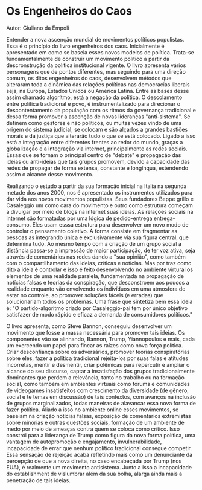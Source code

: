 # Os Engenheiros do Caos
Autor: Giuliano da Empoli

Entender a nova ascenção mundial de movimentos políticos populistas. Essa é o princípio do livro engenheiros dos caos. Inicialmente é apresentado em como se baseia esses novos modelos de política. Trata-se fundamentalmente de construir um movimento político a partir da descronstrução da política institucional vigente. O livro apresenta vários personagens que de pontos diferentes, mas seguindo para uma direção comum, os ditos engenheiros do caos, desenvolvem métodos que alteraram toda a dinâmica das relações políticas nas democracias liberais seja, na Europa, Estados Unidos ou América Latina. 
Entre as bases desse assim chamado algorítmo, está a negação da política. O descolamento entre política tradicional e povo, é instrumentalizado para direcionar o descontentamento da população com os ritmos da governança tradicional e dessa forma promover a ascenção de novas lideranças "anti-sistema". Se definem como gestores e não políticos, ou muitas vezes vindo de uma origem do sistema judicial, se colocam e são alçados a grandes bastiões morais e da justiça que alterarão tudo o que se está colocado. Ligado a isso está a integração entre diferentes frentes ao redor do mundo, graças a globalização e a integração via internet, principalmente as redes sociais. Essas que se tornam o principal centro de "debate" e propagação das ideias ou anti-ideias que tais grupos promovem, devido a capacidade das redes de propagar de forma extensa, constante e longínqua, estendendo assim o alcance desse movimento.

Realizando o estudo a partir da sua formação inicial na Italia na segunda metade dos anos 2000, nos é apresentado os instrumentos utilizados para dar vida aos novos movimentos populistas. Seus fundadores Beppe grillo e Casaleggio um como cara do movimento e outro como estrutura começam a divulgar por meio de blogs na internet suas ideias. As relações sociais na internet são formatadas por uma lógica de pedido-entrega entrega-consumo. Eles usam esssa estrutura para desenvolver um novo modo de controlar o pensamento coletivo. A forma consiste em fragmentar as pessoas as integrando única e exclusivamente via sua figura central, que determina tudo. Ao mesmo tempo com a criação de um grupo social a distância passa-se a impressão de maior participação, de ter voz ativa, seja através de comentários nas redes dando a "sua opinião", como também com o compartilhamento das ideias, críticas e notícias. Mas por traz como dito a ideia é controlar e isso é feito desenvolvendo no ambiente virtural os elementos de uma realidade paralela, fundamentada na propagação de notícias falsas e teorias da conspiração, que desconstroem aos poucos a realidade enquanto vão envolvendo os indivíduos em uma atmosfera de estar no controle, ao promover soluções fáceis (e erradas) que solucionariam todos os problemas. Uma frase que sintetiza bem essa ideia é: "O partido-algoritmo criado por Casaleggio-pai tem por único objetivo satisfazer de modo rápido e eficaz a demanda de consumidores políticos."

O livro apresenta, como Steve Bannon, conseguiu desenvolver um movimento que fosse a massa necessária para promover tais ideias. Os componentes vão se alinhando, Bannon, Trump, Yiannopoulos e mais, cada um exercendo um papel para fincar as raízes como nova força política. Criar desconfiança sobre os adversários, promover teorias conspiratórias sobre eles, fazer a política tradicional rejeita-los por suas falas e atitudes incorretas, mentir e desmentir, criar polêmicas para repercutir e ampliar o alcance do seu discurso, captar a insatisfação dos grupos tradicionalmente dominantes que perdem a relevância, tanto no trabalho ou na formação social, como também em ambientes virtuais como fórums e comunidades de videogames insatisfeitos com crescimento da diversidade (de gênero, social e te temas em discussão) de tais contextos, com avanços na inclusão de grupos marginalizados, todas maneiras de alavancar essa nova forma de fazer política. Aliado a isso no ambiente online esses movimentos, se baseiam na criação notícias falsas, exposição de comentários extremistas sobre minorias e outras questões sociais, formação de um ambiente de medo por meio de ameaças contra quem se coloca como crítico. Isso constrói para a liderança de Trump como figura da nova forma política, uma vantagem de autopromoção e engajamento, invulnerabilidade, incapacidade de errar que nenhum político tradicional consegue competir. Essa sensação de rejeição acaba refletindo mais como um denunciante da percepção de que a nova direita, no caso encabeçada por Trump (nos EUA), é realmente um movimento antisistema. Junto a isso a incapacidade do establishment de vislumbrar além da sua bolha, alarga ainda mais a penetração de tais ideias. 